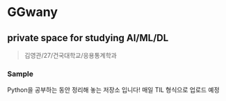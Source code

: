 # GGwany
## private space for studying AI/ML/DL
> 김영관/27/건국대학교/응용통계학과

### Sample
Python을 공부하는 동안 정리해 놓는 저장소 입니다!
매일 TIL 형식으로 업로드 예정




